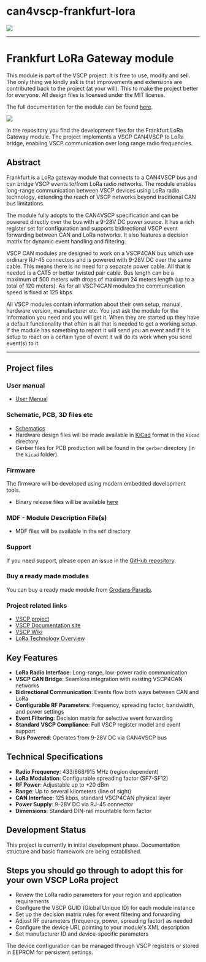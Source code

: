 # can4vscp-frankfurt-lora

![](./docs/images/opensourcehw-100x82.png)

-----

<h1>Frankfurt LoRa Gateway module</h1>

This module is part of the VSCP project. It is free to use, modify and sell. The only thing we kindly ask is that improvements and extensions are contributed back to the project (at your will). This to make the project better for everyone. All design files is licensed under the MIT license.

The full documentation for the module can be found [here](http://grodansparadis.github.io/can4vscp-frankfurt-lora/#/).

![](docs/images/frankfurt-lora_800.png)

In the repository you find the development files for the Frankfurt LoRa Gateway module. The project implements a VSCP CAN4VSCP to LoRa bridge, enabling VSCP communication over long range radio frequencies.

## Abstract

Frankfurt is a LoRa gateway module that connects to a CAN4VSCP bus and can bridge VSCP events to/from LoRa radio networks. The module enables long-range communication between VSCP devices using LoRa radio technology, extending the reach of VSCP networks beyond traditional CAN bus limitations.

The module fully adopts to the CAN4VSCP specification and can be powered directly over the bus with a 9-28V DC power source. It has a rich register set for configuration and supports bidirectional VSCP event forwarding between CAN and LoRa networks. It also features a decision matrix for dynamic event handling and filtering.

VSCP CAN modules are designed to work on a VSCP4CAN bus which use ordinary RJ-45 connectors and is powered with 9-28V DC over the same cable. This means there is no need for a separate power cable. All that is needed is a CAT5 or better twisted pair cable. Bus length can be a maximum of 500 meters with drops of maximum 24 meters length (up to a total of 120 meters). As for all VSCP4CAN modules the communication speed is fixed at 125 kbps.

All VSCP modules contain information about their own setup, manual, hardware version, manufacturer etc. You just ask the module for the information you need and you will get it. When they are started up they have a default functionality that often is all that is needed to get a working setup. If the module has something to report it will send you an event and if it is setup to react on a certain type of event it will do its work when you send event(s) to it.

<hr>

## Project files

### User manual
  * [User Manual](https://grodansparadis.github.io/can4vscp-frankfurt-lora/#)

### Schematic, PCB, 3D files etc
  * [Schematics](./schematics/)
  * Hardware design files will be made available in [KiCad](https://kicad.org) format in the `kicad` directory.
  * Gerber files for PCB production will be found in the `gerber` directory (in the `kicad` folder).

### Firmware

The firmware will be developed using modern embedded development tools.

  * Binary release files will be available [here](https://github.com/grodansparadis/can4vscp-frankfurt-lora/releases)

### MDF - Module Description File(s)
  * MDF files will be available in the `mdf` directory

### Support
If you need support, please open an issue in the [GitHub repository](https://github.com/grodansparadis/can4vscp-frankfurt-lora/issues).

### Buy a ready made modules
You can buy a ready made module from [Grodans Paradis](http://www.grodansparadis.com).

### Project related links
  * [VSCP project](https://www.vscp.org)
  * [VSCP Documentation site](https://docs.vscp.org/)
  * [VSCP Wiki](https://github.com/grodansparadis/vscp/wiki)
  * [LoRa Technology Overview](https://www.semtech.com/lora)

## Key Features

- **LoRa Radio Interface**: Long-range, low-power radio communication
- **VSCP CAN Bridge**: Seamless integration with existing VSCP4CAN networks  
- **Bidirectional Communication**: Events flow both ways between CAN and LoRa
- **Configurable RF Parameters**: Frequency, spreading factor, bandwidth, and power settings
- **Event Filtering**: Decision matrix for selective event forwarding
- **Standard VSCP Compliance**: Full VSCP register model and event support
- **Bus Powered**: Operates from 9-28V DC via CAN4VSCP bus

## Technical Specifications

- **Radio Frequency**: 433/868/915 MHz (region dependent)
- **LoRa Modulation**: Configurable spreading factor (SF7-SF12)
- **RF Power**: Adjustable up to +20 dBm
- **Range**: Up to several kilometers (line of sight)
- **CAN Interface**: 125 kbps, standard VSCP4CAN physical layer
- **Power Supply**: 9-28V DC via RJ-45 connector
- **Dimensions**: Standard DIN-rail mountable form factor

## Development Status

This project is currently in initial development phase. Documentation structure and basic framework are being established.

## Steps you should go through to adopt this for your own VSCP LoRa project

  * Review the LoRa radio parameters for your region and application requirements
  * Configure the VSCP GUID (Global Unique ID) for each module instance
  * Set up the decision matrix rules for event filtering and forwarding
  * Adjust RF parameters (frequency, power, spreading factor) as needed
  * Configure the device URL pointing to your module's XML description
  * Set manufacturer ID and device-specific parameters

The device configuration can be managed through VSCP registers or stored in EEPROM for persistent settings.
